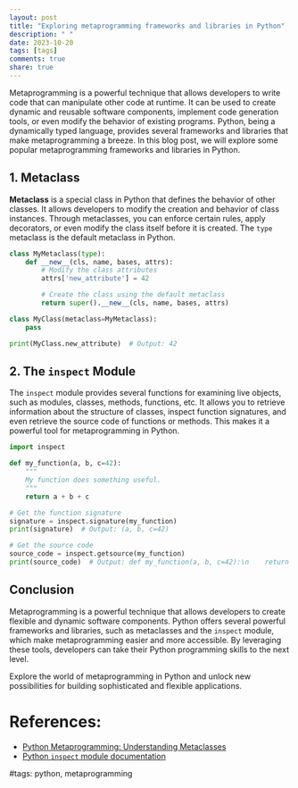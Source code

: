 ```yaml
---
layout: post
title: "Exploring metaprogramming frameworks and libraries in Python"
description: " "
date: 2023-10-20
tags: [tags]
comments: true
share: true
---
```


Metaprogramming is a powerful technique that allows developers to write code that can manipulate other code at runtime. It can be used to create dynamic and reusable software components, implement code generation tools, or even modify the behavior of existing programs. Python, being a dynamically typed language, provides several frameworks and libraries that make metaprogramming a breeze. In this blog post, we will explore some popular metaprogramming frameworks and libraries in Python.

## 1. Metaclass

**Metaclass** is a special class in Python that defines the behavior of other classes. It allows developers to modify the creation and behavior of class instances. Through metaclasses, you can enforce certain rules, apply decorators, or even modify the class itself before it is created. The `type` metaclass is the default metaclass in Python.

```python
class MyMetaclass(type):
    def __new__(cls, name, bases, attrs):
        # Modify the class attributes
        attrs['new_attribute'] = 42

        # Create the class using the default metaclass
        return super().__new__(cls, name, bases, attrs)

class MyClass(metaclass=MyMetaclass):
    pass

print(MyClass.new_attribute)  # Output: 42
```

## 2. The `inspect` Module

The `inspect` module provides several functions for examining live objects, such as modules, classes, methods, functions, etc. It allows you to retrieve information about the structure of classes, inspect function signatures, and even retrieve the source code of functions or methods. This makes it a powerful tool for metaprogramming in Python.

```python
import inspect

def my_function(a, b, c=42):
    """
    My function does something useful.
    """
    return a + b + c

# Get the function signature
signature = inspect.signature(my_function)
print(signature)  # Output: (a, b, c=42)

# Get the source code
source_code = inspect.getsource(my_function)
print(source_code)  # Output: def my_function(a, b, c=42):\n    return a + b + c
```

## Conclusion

Metaprogramming is a powerful technique that allows developers to create flexible and dynamic software components. Python offers several powerful frameworks and libraries, such as metaclasses and the `inspect` module, which make metaprogramming easier and more accessible. By leveraging these tools, developers can take their Python programming skills to the next level.

Explore the world of metaprogramming in Python and unlock new possibilities for building sophisticated and flexible applications.

# References:
- [Python Metaprogramming: Understanding Metaclasses](https://realpython.com/python-metaclasses/)
- [Python `inspect` module documentation](https://docs.python.org/3/library/inspect.html)

#tags: python, metaprogramming